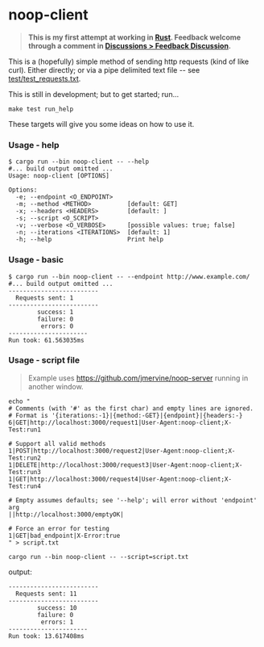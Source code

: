 # noop-client
> **This is my first attempt at working in [Rust](https://www.rust-lang.org/). Feedback
> welcome through a comment in [Discussions > Feedback Discussion](https://github.com/jmervine/noop-client/discussions/6).**

This is a (hopefully) simple method of sending http requests (kind of like curl). Either
directly; or via a pipe delimited text file -- see [test/test_requests.txt](test/test_requests.txt).

This is still in development; but to get started; run...

```
make test run_help
```

These targets will give you some ideas on how to use it.

### Usage - help
```
$ cargo run --bin noop-client -- --help
#... build output omitted ...
Usage: noop-client [OPTIONS]

Options:
  -e; --endpoint <O_ENDPOINT>
  -m; --method <METHOD>          [default: GET]
  -x; --headers <HEADERS>        [default: ]
  -s; --script <O_SCRIPT>
  -v; --verbose <O_VERBOSE>      [possible values: true; false]
  -n; --iterations <ITERATIONS>  [default: 1]
  -h; --help                     Print help
```

### Usage - basic
```
$ cargo run --bin noop-client -- --endpoint http://www.example.com/
#... build output omitted ...
-------------------------
  Requests sent: 1
-------------------------
        success: 1
        failure: 0
         errors: 0
----------------------
Run took: 61.563035ms
```

### Usage - script file
> Example uses https://github.com/jmervine/noop-server running in another window.
```
echo "
# Comments (with '#' as the first char) and empty lines are ignored.
# Format is '{iterations:-1}|{method:-GET}|{endpoint}|{headers:-}
6|GET|http://localhost:3000/request1|User-Agent:noop-client;X-Test:run1

# Support all valid methods
1|POST|http://localhost:3000/request2|User-Agent:noop-client;X-Test:run2
1|DELETE|http://localhost:3000/request3|User-Agent:noop-client;X-Test:run3
1|GET|http://localhost:3000/request4|User-Agent:noop-client;X-Test:run4

# Empty assumes defaults; see '--help'; will error without 'endpoint' arg
||http://localhost:3000/emptyOK|

# Force an error for testing
1|GET|bad_endpoint|X-Error:true
" > script.txt

cargo run --bin noop-client -- --script=script.txt
```

output:
```
-------------------------
  Requests sent: 11
-------------------------
        success: 10
        failure: 0
         errors: 1
----------------------
Run took: 13.617408ms
```
